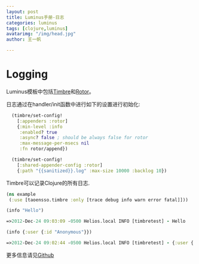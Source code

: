 ```yaml
---
layout: post
title: Luminus手册-日志
categories: luminus
tags: [clojure,luminus]
avatarimg: "/img/head.jpg"
author: 王一帆

---
```


Logging
=======

Luminus模板中包括[Timbre](https://github.com/ptaoussanis/timbre)和[Rotor](https://bitbucket.org/postspectacular/rotor)。

日志通过在handler/init函数中进行如下的设置进行初始化:

```clojure
  (timbre/set-config!
    [:appenders :rotor]
    {:min-level :info
     :enabled? true
     :async? false ; should be always false for rotor
     :max-message-per-msecs nil
     :fn rotor/append})

  (timbre/set-config!
    [:shared-appender-config :rotor]
    {:path "{{sanitized}}.log" :max-size 10000 :backlog 10})
```

Timbre可以记录Clojure的所有日志.

```clojure
(ns example
 (:use [taoensso.timbre :only [trace debug info warn error fatal]]))

(info "Hello")

=>2012-Dec-24 09:03:09 -0500 Helios.local INFO [timbretest] - Hello

(info {:user {:id "Anonymous"}})

=>2012-Dec-24 09:02:44 -0500 Helios.local INFO [timbretest] - {:user {:id "Anonymous"}}
```

更多信息请见[Github](https://github.com/ptaoussanis/timbre)

